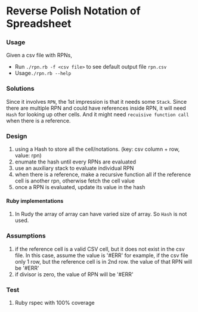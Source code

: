 # Reverse Polish Notation of Spreadsheet

### Usage
Given a csv file with RPNs,  
- Run ```./rpn.rb -f <csv file>``` to see default output file ```rpn.csv```
- Usage```./rpn.rb --help```

### Solutions 
Since it involves ```RPN```, the 1st impression is that it needs some ```Stack```. Since there are multiple RPN and could have references inside RPN, it will need ```Hash``` for looking up other cells. And it might need ```recuisive function call``` when there is a reference.

### Design
1. using a Hash to store all the cell/notations. (key: csv column + row, value: rpn)
2. enumate the hash until every RPNs are evaluated
3. use an auxiliary stack to evaluate individual RPN
4. when there is a reference, make a recursive function all if the reference cell is another rpn, otherwise fetch the cell value
5. once a RPN is evaluated, update its value in the hash

#### Ruby implementations
1. In Rudy the array of array can have varied size of array. So ```Hash``` is not used.

### Assumptions
1. if the reference cell is a valid CSV cell, but it does not exist in the csv file. In this case, assume the value is '#ERR'
   for example, if the csv file only 1 row, but the reference cell is in 2nd row. the value of that RPN will be '#ERR'
2. if divisor is zero, the value of RPN will be '#ERR'

### Test
1. Ruby rspec with 100% coverage


